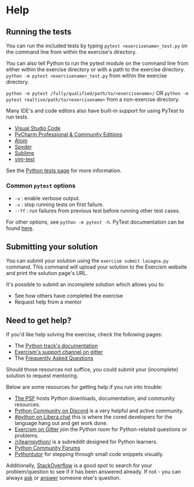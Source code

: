 # Help

## Running the tests

You can run the included tests by typing `pytest <exercisename>_test.py` on the command line from within the exercise's directory.

You can also tell Python to run the pytest module on the command line from either within the exercise directory or with a path to the exercise directory.
`python -m pytest <exercisename>_test.py` from within the exercise directory.

`python -m pytest /fully/qualified/path/to/<exercisename>/` OR `python -m pytest realtive/path/to/<exercisename>` from a non-exercise directory.

Many IDE's and code editors also have built-in support for using PyTest to run tests.

-   [Visual Studio Code](https://code.visualstudio.com/docs/python/testing)
-   [PyCharm Professional & Community Editions](https://www.jetbrains.com/help/pycharm/pytest.html#create-pytest-test)
-   [Atom](https://atom.io/packages/atom-python-test)
-   [Spyder](https://www.spyder-ide.org/blog/introducing-unittest-plugin/)
-   [Sublime](https://github.com/kaste/PyTest)
-   [vim-test](https://github.com/vim-test/vim-test)

See the [Python tests page](https://github.com/exercism/python/blob/main/docs/TESTS.md) for more information.

### Common `pytest` options

-   `-v` : enable verbose output.
-   `-x` : stop running tests on first failure.
-   `--ff` : run failures from previous test before running other test cases.

For other options, see `python -m pytest -h`. PyTest documentation can be found [here](https://docs.pytest.org/en/latest/getting-started.html).

## Submitting your solution

You can submit your solution using the `exercism submit lasagna.py` command.
This command will upload your solution to the Exercism website and print the solution page's URL.

It's possible to submit an incomplete solution which allows you to:

-   See how others have completed the exercise
-   Request help from a mentor

## Need to get help?

If you'd like help solving the exercise, check the following pages:

-   The [Python track's documentation](https://exercism.org/docs/tracks/python)
-   [Exercism's support channel on gitter](https://gitter.im/exercism/support)
-   The [Frequently Asked Questions](https://exercism.org/docs/using/faqs)

Should those resources not suffice, you could submit your (incomplete) solution to request mentoring.

Below are some resources for getting help if you run into trouble:

-   [The PSF](https://www.python.org) hosts Python downloads, documentation, and community resources.
-   [Python Community on Discord](https://pythondiscord.com/) is a very helpful and active community.
-   [#python on Libera.chat](https://www.python.org/community/irc/) this is where the cored developers for the language hang out and get work done.
-   [Exercism on Gitter](https://gitter.im/exercism/home) join the Python room for Python-related questions or problems.
-   [/r/learnpython/](https://www.reddit.com/r/learnpython/) is a subreddit designed for Python learners.
-   [Python Community Forums](https://discuss.python.org/)
-   [Pythontutor](http://pythontutor.com/) for stepping through small code snippets visually.

Additionally, [StackOverflow](http://stackoverflow.com/questions/tagged/python) is a good spot to search for your problem/question to see if it has been answered already.
 If not - you can always [ask](https://stackoverflow.com/help/how-to-ask) or [answer](https://stackoverflow.com/help/how-to-answer) someone else's question.

